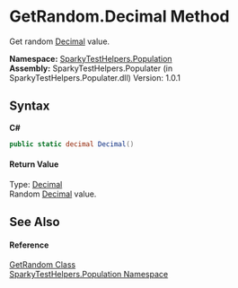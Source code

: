 # GetRandom.Decimal Method 
 

Get random <a href="http://msdn2.microsoft.com/en-us/library/1k2e8atx" target="_blank">Decimal</a> value.

**Namespace:**&nbsp;<a href="N_SparkyTestHelpers_Population.md">SparkyTestHelpers.Population</a><br />**Assembly:**&nbsp;SparkyTestHelpers.Populater (in SparkyTestHelpers.Populater.dll) Version: 1.0.1

## Syntax

**C#**<br />
``` C#
public static decimal Decimal()
```


#### Return Value
Type: <a href="http://msdn2.microsoft.com/en-us/library/1k2e8atx" target="_blank">Decimal</a><br />Random <a href="http://msdn2.microsoft.com/en-us/library/1k2e8atx" target="_blank">Decimal</a> value.

## See Also


#### Reference
<a href="T_SparkyTestHelpers_Population_GetRandom.md">GetRandom Class</a><br /><a href="N_SparkyTestHelpers_Population.md">SparkyTestHelpers.Population Namespace</a><br />